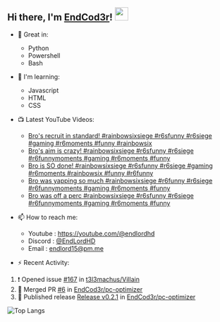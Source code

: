 ## Hi there, I'm [EndCod3r](https://youtube.com/@endlordhd)! <img src='https://github.com/EndCod3r/endlord15/blob/main/wave.gif?raw=true](https://github.com/Endlord15/endlord15/blob/38bca1b569f19b03a6cf246c35db5f7e2f331cc5/wave.gif' width=30>

- 🦾 Great in:
  - Python
  - Powershell
  - Bash

- 🌱 I'm learning:
  - Javascript
  - HTML
  - CSS

- 📺 Latest YouTube Videos:<!-- YOUTUBE:START -->
  - [Bro&#39;s recruit in standard! #rainbowsixsiege #r6sfunny #r6siege #gaming #r6moments #funny #rainbowsix](https://www.youtube.com/watch?v=WqznMkAEBgY)
  - [Bro&#39;s aim is crazy!  #rainbowsixsiege #r6sfunny #r6siege #r6funnymoments #gaming #r6moments #funny](https://www.youtube.com/watch?v=9OKJ39JKKpU)
  - [Bro is SO done! #rainbowsixsiege #r6sfunny #r6siege #gaming #r6moments #rainbowsix #funny  #r6funny](https://www.youtube.com/watch?v=bN3pL3A4VrU)
  - [Bro was yapping so much #rainbowsixsiege #r6funny #r6siege #r6funnymoments #gaming #r6moments #funny](https://www.youtube.com/watch?v=mc0Z4a5_iYU)
  - [Bro was off a perc #rainbowsixsiege #r6sfunny #r6siege #r6funnymoments #gaming #r6moments #funny](https://www.youtube.com/watch?v=58bRNkSKz9g)<!-- YOUTUBE:END -->


- 📫 How to reach me:
  - Youtube : <https://youtube.com/@endlordhd>
  - Discord : [@EndLordHD](https://discord.com/users/725204289022066688)
  - Email : endlord15@pm.me

 - ⚡️ Recent Activity:
<!--START_SECTION:activity-->
1. ❗ Opened issue [#167](https://github.com/t3l3machus/Villain/issues/167) in [t3l3machus/Villain](https://github.com/t3l3machus/Villain)
2. 🎉 Merged PR [#6](https://github.com/EndCod3r/pc-optimizer/pull/6) in [EndCod3r/pc-optimizer](https://github.com/EndCod3r/pc-optimizer)
3. 🚀 Published release [Release v0.2.1](https://github.com/EndCod3r/pc-optimizer/releases/tag/v0.2.1) in [EndCod3r/pc-optimizer](https://github.com/EndCod3r/pc-optimizer)
<!--END_SECTION:activity-->

  ![Top Langs](https://github-readme-stats-endlord15.vercel.app/api/top-langs/?username=endcod3r&layout=compact&theme=transparent)
